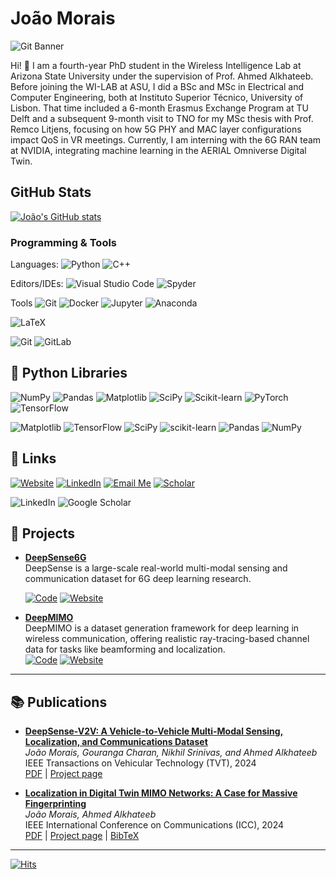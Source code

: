 # João Morais
![Git Banner](intro_joao.gif)

Hi! 👋 I am a fourth-year PhD student in the Wireless Intelligence Lab at Arizona State University  under the supervision of Prof. Ahmed Alkhateeb. Before joining the WI-LAB at ASU, I did a BSc and MSc in Electrical and Computer Engineering, both at Instituto Superior Técnico, University of Lisbon. That time included a 6-month Erasmus Exchange Program at TU Delft  and a subsequent 9-month visit to TNO  for my MSc thesis with Prof. Remco Litjens, focusing on how 5G PHY and MAC layer configurations impact QoS in VR meetings. Currently, I am interning with the 6G RAN team at NVIDIA, integrating machine learning in the AERIAL Omniverse Digital Twin.

## GitHub Stats
[![João's GitHub stats](https://github-readme-stats-lic9.vercel.app/api?username=jmoraispk&show_icons=true&theme=tokyonight&count_private=true&bg_color=0d1117&title_color=58a6ff&text_color=c9d1d9&icon_color=79c0ff)](https://github.com/anuraghazra/github-readme-stats)

### Programming & Tools
Languages: ![Python](https://img.shields.io/badge/Python-3.9-blue?style=for-the-badge&logo=python) ![C++](https://img.shields.io/badge/C++-11-00599C?style=for-the-badge&logo=c%2B%2B)

Editors/IDEs: ![Visual Studio Code](https://img.shields.io/badge/VSCode-007ACC?style=for-the-badge&logo=visual-studio-code) ![Spyder](https://img.shields.io/badge/Spyder-838485?style=for-the-badge&logo=spyder%20ide&logoColor=maroon)

Tools 
![Git](https://img.shields.io/badge/Git-F05032?style=for-the-badge&logo=git)
![Docker](https://img.shields.io/badge/Docker-2496ED?style=for-the-badge&logo=docker)
![Jupyter](https://img.shields.io/badge/Jupyter-F37626?style=for-the-badge&logo=jupyter)
![Anaconda](https://img.shields.io/badge/Anaconda-%2344A833.svg?style=for-the-badge&logo=anaconda&logoColor=white)

![LaTeX](https://img.shields.io/badge/latex-%23008080.svg?style=for-the-badge&logo=latex&logoColor=white)

![Git](https://img.shields.io/badge/git-%23F05033.svg?style=for-the-badge&logo=git&logoColor=white)
![GitLab](https://img.shields.io/badge/gitlab-%23181717.svg?style=for-the-badge&logo=gitlab&logoColor=white)

## 🐍 Python Libraries
![NumPy](https://img.shields.io/badge/NumPy-013243?style=for-the-badge&logo=numpy)
![Pandas](https://img.shields.io/badge/Pandas-150458?style=for-the-badge&logo=pandas)
![Matplotlib](https://img.shields.io/badge/Matplotlib-003B57?style=for-the-badge&logo=matplotlib)
![SciPy](https://img.shields.io/badge/SciPy-8CAAE6?style=for-the-badge&logo=scipy)
![Scikit-learn](https://img.shields.io/badge/Scikit--learn-F7931E?style=for-the-badge&logo=scikit-learn)
![PyTorch](https://img.shields.io/badge/TensorFlow-FF6F20?style=for-the-badge&logo=tensorflow)
![TensorFlow](https://img.shields.io/badge/TensorFlow-FF6F20?style=for-the-badge&logo=tensorflow)

![Matplotlib](https://img.shields.io/badge/Matplotlib-%23ffffff.svg?style=for-the-badge&logo=Matplotlib&logoColor=black)
![TensorFlow](https://img.shields.io/badge/TensorFlow-%23FF6F00.svg?style=for-the-badge&logo=TensorFlow&logoColor=white)
![SciPy](https://img.shields.io/badge/SciPy-%230C55A5.svg?style=for-the-badge&logo=scipy&logoColor=%white)
![scikit-learn](https://img.shields.io/badge/scikit--learn-%23F7931E.svg?style=for-the-badge&logo=scikit-learn&logoColor=white)
![Pandas](https://img.shields.io/badge/pandas-%23150458.svg?style=for-the-badge&logo=pandas&logoColor=white)
![NumPy](https://img.shields.io/badge/numpy-%23013243.svg?style=for-the-badge&logo=numpy&logoColor=white)

## 🔗 Links
[![Website](https://img.shields.io/badge/Website-Visit%20Me-blue?style=for-the-badge)](https://jmoraispk.github.io/)
[![LinkedIn](https://img.shields.io/badge/LinkedIn-Connect%20with%20Me-blue?style=for-the-badge)](https://www.linkedin.com/in/joao-de-morais)
[![Email Me](https://img.shields.io/badge/Email%20Me-joao@asu.edu-blue?style=for-the-badge)](mailto:joao@asu.edu)
[![Scholar](https://img.shields.io/badge/Scholar-My%20Profile-9cf?style=for-the-badge)](https://scholar.google.com/citations?user=U1wB3rsAAAAJ&hl=en)

![LinkedIn](https://img.shields.io/badge/linkedin-%230077B5.svg?style=for-the-badge&logo=linkedin&logoColor=white)
![Google Scholar](https://img.shields.io/badge/Google%20Scholar-4285F4?style=for-the-badge&logo=google-scholar&logoColor=white)

## 🔧 Projects

- **[DeepSense6G](https://www.deepsense6g.net/)**  
  DeepSense is a large-scale real-world multi-modal sensing and communication dataset for 6G deep learning research. 

  [![Code](https://img.shields.io/badge/Code-GitHub-purple)](https://github.com/DeepSense6G) [![Website](https://img.shields.io/badge/Website-Visit-blue)](https://www.deepsense6g.net/)

- **[DeepMIMO](https://www.deepmimo.net/)**  
  DeepMIMO is a dataset generation framework for deep learning in wireless communication, offering realistic ray-tracing-based channel data for tasks like beamforming and localization.  
  [![Code](https://img.shields.io/badge/Code-GitHub-purple)](https://github.com/deepmimo) [![Website](https://img.shields.io/badge/Website-Visit-blue)](https://www.deepmimo.net/)

---


## 📚 Publications

- **[DeepSense-V2V: A Vehicle-to-Vehicle Multi-Modal Sensing, Localization, and Communications Dataset](https://mcrespo.me/publications/nlos-scattering-media/)**  
  *João Morais, Gouranga Charan, Nikhil Srinivas, and Ahmed Alkhateeb*  
  IEEE Transactions on Vehicular Technology (TVT), 2024  
  [PDF](https://arxiv.org/pdf/2406.17908) | [Project page](https://mcrespo.me/publications/nlos-scattering-media/) 

- **[Localization in Digital Twin MIMO Networks: A Case for Massive Fingerprinting](https://mcrespo.me/publications/adaptive-rendering-quad/)**  
  *João Morais, Ahmed Alkhateeb*  
  IEEE International Conference on Communications (ICC), 2024  
  [PDF](https://arxiv.org/pdf/2403.09614) | [Project page](https://mcrespo.me/publications/adaptive-rendering-quad/) | [BibTeX](https://mcrespo.me/publications/adaptive-rendering-quad/crespo2018quadrature.bib)

---

[![Hits](https://hits.seeyoufarm.com/api/count/incr/badge.svg?url=https%3A%2F%2Fgithub.com%2Fjmoraispk&count_bg=%2379C83D&title_bg=%23555555&icon=&icon_color=%23E7E7E7&title=hits&edge_flat=false)](https://hits.seeyoufarm.com)
